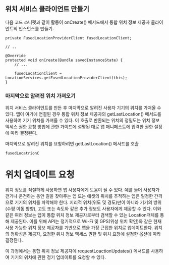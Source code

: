 ## 위치 서비스 클라이언트 만들기
다음 코드 스니펫과 같이 활동이 onCreate() 메서드에서 통합 위치 정보 제공자 클라이언트의 인스턴스를 만들기.
```
private FusedLocationProviderClient fusedLocationClient;

// ..

@Override
protected void onCreate(Bundle savedInstanceState) {
    // ...

    fusedLocationClient = LocationServices.getFusedLocationProviderClient(this);
}
```


### 마지막으로 알려진 위치 가져오기
위치 서비스 클라이언트를 만든 후 마지막으로 알려진 사용자 기기의 위치를 가져올 수 있다. 앱이 여기에 연결된 경우 통합 위치 정보 제공자의 getLastLocation() 메서드를 사용하여 기기 위치를 가져올 수 있다. 이 호출로 반환되는 위치의 정밀도는 위치 정보 액세스 권한 요청 방법에 관한 가이드에 설명된 대로 앱 매니페스트에 입력한 권한 설정에 따라 결정된다.

마지막으로 알려진 위치를 요청하려면 getLastLocation() 메서드를 호출
```
fusedLocatrionC
```

# 위치 업데이트 요청
위치 정보를 적절하게 사용하면 앱 사용자에게 도움이 될 수 있다. 예를 들어 사용자가 걷거나 운전하는 동안 길을 찾아주는 앱 또는 애셋의 위치를 추적하는 앱은 일정한 간격으로 기기의 위치를 파악해야 한다.
지리적 위치(위도 및 경도)만이 아니라 기기의 방위(수평 이동 방향), 고도 또는 속도와 같은 추가 정보도 사용자에게 제공할 수 있다.
이와 같은 여러 정보는 앱이 통합 위치 정보 제공자로부터 검색할 수 있는 Location객체를 통해 제공된다.
이를 위해 API는 정기적으로 Wi-Fi 및 GPS(위성 위치 확인)와 같은 현재 사용 가능한 위치 정보 제공자를 기반으로 앱을 가장 근접한 위치로 업데이트한다.
위치의 정확성은 제공자, 요청한 위치 정보 액세스 권한 및 위치 요청에 설정한 옵션에 따라 결정된다.

이 과정에서는 통합 위치 정보 제공자에 requestLoactionUpdates() 메서드를 사용하여 기기의 위치에 관한 정기 업데이트를 요청할 수 있다.

